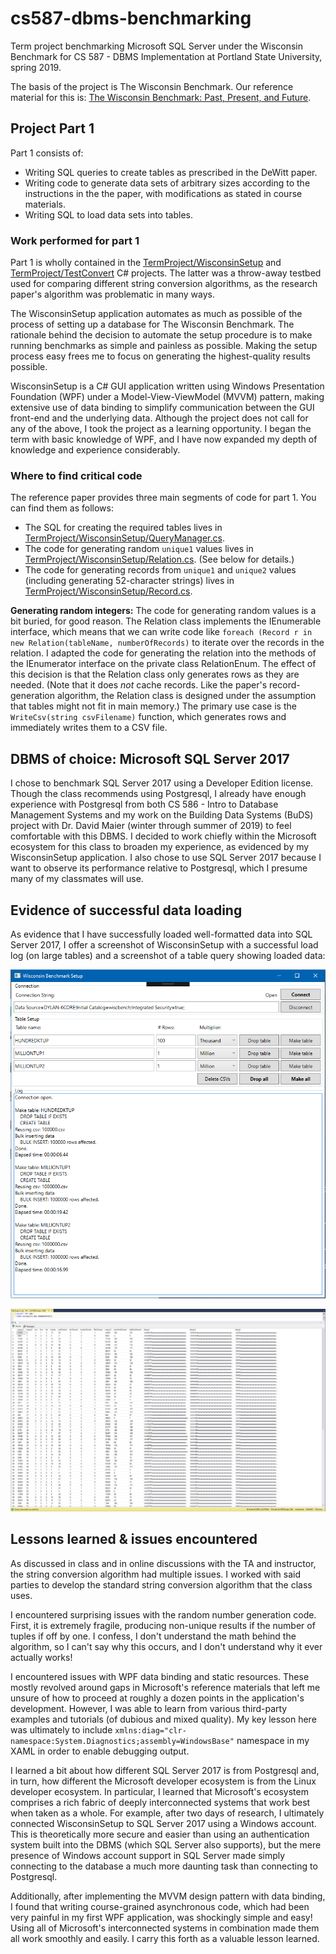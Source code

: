 # cs587-dbms-benchmarking
Term project benchmarking Microsoft SQL Server under the Wisconsin Benchmark for CS 587 - DBMS Implementation at Portland State University, spring 2019.

The basis of the project is The Wisconsin Benchmark. Our reference material for this is: [The Wisconsin Benchmark: Past, Present, and Future](http://firebird.sourceforge.net/download/test/wisconsin_benchmark_chapter4.pdf).

## Project Part 1

Part 1 consists of:

* Writing SQL queries to create tables as prescribed in the DeWitt paper.
* Writing code to generate data sets of arbitrary sizes according to the instructions in the the paper, with modifications as stated in course materials.
* Writing SQL to load data sets into tables.

### Work performed for part 1

Part 1 is wholly contained in the [TermProject/WisconsinSetup](TermProject/WisconsinSetup) and [TermProject/TestConvert](TermProject/TestConvert) C# projects. The latter was a throw-away testbed used for comparing different string conversion algorithms, as the research paper's algorithm was problematic in many ways.

The WisconsinSetup application automates as much as possible of the process of setting up a database for The Wisconsin Benchmark. The rationale behind the decision to automate the setup procedure is to make running benchmarks as simple and painless as possible. Making the setup process easy frees me to focus on generating the highest-quality results possible.

WisconsinSetup is a C# GUI application written using Windows Presentation Foundation (WPF) under a Model-View-ViewModel (MVVM) pattern, making extensive use of data binding to simplify communication between the GUI front-end and the underlying data. Although the project does not call for any of the above, I took the project as a learning opportunity. I began the term with basic knowledge of WPF, and I have now expanded my depth of knowledge and experience considerably.

### Where to find critical code

The reference paper provides three main segments of code for part 1. You can find them as follows:

* The SQL for creating the required tables lives in [TermProject/WisconsinSetup/QueryManager.cs](TermProject/WisconsinSetup/QueryManager.cs).
* The code for generating random `unique1` values lives in [TermProject/WisconsinSetup/Relation.cs](TermProject/WisconsinSetup/Relation.cs). (See below for details.)
* The code for generating records from `unique1` and `unique2` values (including generating 52-character strings) lives in [TermProject/WisconsinSetup/Record.cs](TermProject/WisconsinSetup/Record.cs).

**Generating random integers:** The code for generating random values is a bit buried, for good reason. The Relation class implements the IEnumerable interface, which means that we can write code like `foreach (Record r in new Relation(tableName, numberOfRecords)` to iterate over the records in the relation. I adapted the code for generating the relation into the methods of the IEnumerator interface on the private class RelationEnum. The effect of this decision is that the Relation class only generates rows as they are needed. (Note that it does _not_ cache records. Like the paper's record-generation algorithm, the Relation class is designed under the assumption that tables might not fit in main memory.) The primary use case is the `WriteCsv(string csvFilename)` function, which generates rows and immediately writes them to a CSV file. 

## DBMS of choice: Microsoft SQL Server 2017

I chose to benchmark SQL Server 2017 using a Developer Edition license. Though the class recommends using Postgresql, I already have enough experience with Postgresql from both CS 586 - Intro to Database Management Systems and my work on the Building Data Systems (BuDS) project with Dr. David Maier (winter through summer of 2019) to feel comfortable with this DBMS. I decided to work chiefly within the Microsoft ecosystem for this class to broaden my experience, as evidenced by my WisconsinSetup application. I also chose to use SQL Server 2017 because I want to observe its performance relative to Postgresql, which I presume many of my classmates will use.

## Evidence of successful data loading

As evidence that I have successfully loaded well-formatted data into SQL Server 2017, I offer a screenshot of WisconsinSetup with a successful load log (on large tables) and a screenshot of a table query showing loaded data:

![Screenshot of WisconsinSetup application with a log showing 100 thousand, 1 million, and 1 million rows created for the three tables respectively](Part1-WisconsinSetupWithLog.png)

![Screenshot of Microsoft SQL Server Management Studio showing the first 100 rows of the first table](Part1-SelectRows.png)

## Lessons learned & issues encountered

As discussed in class and in online discussions with the TA and instructor, the string conversion algorithm had multiple issues. I worked with said parties to develop the standard string conversion algorithm that the class uses.

I encountered surprising issues with the random number generation code. First, it is extremely fragile, producing non-unique results if the number of tuples if off by one. I confess, I don't understand the math behind the algorithm, so I can't say why this occurs, and I don't understand why it ever actually works!

I encountered issues with WPF data binding and static resources. These mostly revolved around gaps in Microsoft's reference materials that left me unsure of how to proceed at roughly a dozen points in the application's development. However, I was able to learn from various third-party examples and tutorials (of dubious and mixed quality). My key lesson here was ultimately to include `xmlns:diag="clr-namespace:System.Diagnostics;assembly=WindowsBase"` namespace in my XAML in order to enable debugging output.

I learned a bit about how different SQL Server 2017 is from Postgresql and, in turn, how different the Microsoft developer ecosystem is from the Linux developer ecosystem. In particular, I learned that Microsoft's ecosystem comprises a rich fabric of deeply interconnected systems that work best when taken as a whole. For example, after two days of research, I ultimately connected WisconsinSetup to SQL Server 2017 using a Windows account. This is theoretically more secure and easier than using an authentication system built into the DBMS (which SQL Server also supports), but the mere presence of Windows account support in SQL Server made simply connecting to the database a much more daunting task than connecting to Postgresql. 

Additionally, after implementing the MVVM design pattern with data binding, I found that writing course-grained asynchronous code, which had been very painful in my first WPF application, was shockingly simple and easy! Using all of Microsoft's interconnected systems in combination made them all work smoothly and easily. I carry this forth as a valuable lesson learned.
